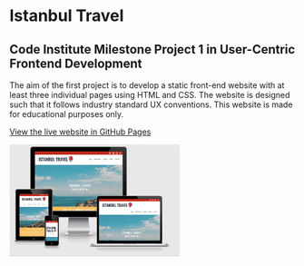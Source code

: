 <h1><strong>Istanbul Travel</strong></h1>

<h2>Code Institute Milestone Project 1 in User-Centric Frontend Development</h2>

<p>
    The aim of the first project is to develop a static front-end website with at least three individual pages using HTML and CSS. The website is designed such that it follows industry standard UX conventions. This website is made for educational purposes only. 
</p>

<a href="">View the live website in GitHub Pages</a>

<img src="assets/images/am-i-responsive.png" height="197px" width="300px" alt="screenshot of the responsiveness of the website" >